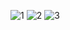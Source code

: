![1](https://cloud.githubusercontent.com/assets/16939699/13373791/22d7f72a-dd97-11e5-8db9-dd71d24915bb.png)
![2](https://cloud.githubusercontent.com/assets/16939699/13373793/22dbd994-dd97-11e5-8432-0451161b418d.png)
![3](https://cloud.githubusercontent.com/assets/16939699/13373792/22db3cfa-dd97-11e5-9615-eceafbca7d6a.png)

